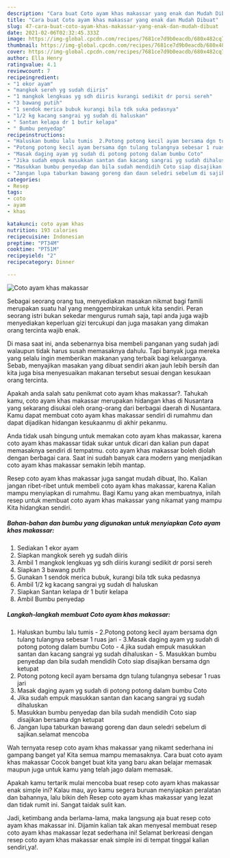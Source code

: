```yaml
---
description: "Cara buat Coto ayam khas makassar yang enak dan Mudah Dibuat"
title: "Cara buat Coto ayam khas makassar yang enak dan Mudah Dibuat"
slug: 47-cara-buat-coto-ayam-khas-makassar-yang-enak-dan-mudah-dibuat
date: 2021-02-06T02:32:45.333Z
image: https://img-global.cpcdn.com/recipes/7681ce7d9b0eacdb/680x482cq70/coto-ayam-khas-makassar-foto-resep-utama.jpg
thumbnail: https://img-global.cpcdn.com/recipes/7681ce7d9b0eacdb/680x482cq70/coto-ayam-khas-makassar-foto-resep-utama.jpg
cover: https://img-global.cpcdn.com/recipes/7681ce7d9b0eacdb/680x482cq70/coto-ayam-khas-makassar-foto-resep-utama.jpg
author: Ella Henry
ratingvalue: 4.1
reviewcount: 7
recipeingredient:
- "1 ekor ayam"
- "mangkok sereh yg sudah diiris"
- "1 mangkok lengkuas yg sdh diiris kurangi sedikit dr porsi sereh"
- "3 bawang putih"
- "1 sendok merica bubuk kurangi bila tdk suka pedasnya"
- "1/2 kg kacang sangrai yg sudah di haluskan"
- " Santan kelapa dr 1 butir kelapa"
- " Bumbu penyedap"
recipeinstructions:
- "Haluskan bumbu lalu tumis  2.Potong potong kecil ayam bersama dgn tulang tulangnya sebesar 1 ruas jari 3.Masak daging ayam yg sudah di potong potong dalam bumbu Coto 4.jika sudah empuk masukkan santan dan kacang sangrai yg sudah dihaluskan 5. Masukkan bumbu penyedap dan bila sudah mendidih Coto siap disajikan bersama dgn ketupat"
- "Potong potong kecil ayam bersama dgn tulang tulangnya sebesar 1 ruas jari"
- "Masak daging ayam yg sudah di potong potong dalam bumbu Coto"
- "Jika sudah empuk masukkan santan dan kacang sangrai yg sudah dihaluskan"
- "Masukkan bumbu penyedap dan bila sudah mendidih Coto siap disajikan bersama dgn ketupat"
- "Jangan lupa taburkan bawang goreng dan daun seledri sebelum di sajikan.selamat mencoba"
categories:
- Resep
tags:
- coto
- ayam
- khas

katakunci: coto ayam khas 
nutrition: 193 calories
recipecuisine: Indonesian
preptime: "PT34M"
cooktime: "PT51M"
recipeyield: "2"
recipecategory: Dinner

---
```



![Coto ayam khas makassar](https://img-global.cpcdn.com/recipes/7681ce7d9b0eacdb/680x482cq70/coto-ayam-khas-makassar-foto-resep-utama.jpg)

Sebagai seorang orang tua, menyediakan masakan nikmat bagi famili merupakan suatu hal yang menggembirakan untuk kita sendiri. Peran seorang istri bukan sekedar mengurus rumah saja, tapi anda juga wajib menyediakan keperluan gizi tercukupi dan juga masakan yang dimakan orang tercinta wajib enak.

Di masa  saat ini, anda sebenarnya bisa membeli panganan yang sudah jadi walaupun tidak harus susah memasaknya dahulu. Tapi banyak juga mereka yang selalu ingin memberikan makanan yang terbaik bagi keluarganya. Sebab, menyajikan masakan yang dibuat sendiri akan jauh lebih bersih dan kita juga bisa menyesuaikan makanan tersebut sesuai dengan kesukaan orang tercinta. 



Apakah anda salah satu penikmat coto ayam khas makassar?. Tahukah kamu, coto ayam khas makassar merupakan hidangan khas di Nusantara yang sekarang disukai oleh orang-orang dari berbagai daerah di Nusantara. Kamu dapat membuat coto ayam khas makassar sendiri di rumahmu dan dapat dijadikan hidangan kesukaanmu di akhir pekanmu.

Anda tidak usah bingung untuk memakan coto ayam khas makassar, karena coto ayam khas makassar tidak sukar untuk dicari dan kalian pun dapat memasaknya sendiri di tempatmu. coto ayam khas makassar boleh diolah dengan berbagai cara. Saat ini sudah banyak cara modern yang menjadikan coto ayam khas makassar semakin lebih mantap.

Resep coto ayam khas makassar juga sangat mudah dibuat, lho. Kalian jangan ribet-ribet untuk membeli coto ayam khas makassar, karena Kalian mampu menyiapkan di rumahmu. Bagi Kamu yang akan membuatnya, inilah resep untuk membuat coto ayam khas makassar yang nikamat yang mampu Kita hidangkan sendiri.

<!--inarticleads1-->

##### Bahan-bahan dan bumbu yang digunakan untuk menyiapkan Coto ayam khas makassar:

1. Sediakan 1 ekor ayam
1. Siapkan mangkok sereh yg sudah diiris
1. Ambil 1 mangkok lengkuas yg sdh diiris kurangi sedikit dr porsi sereh
1. Siapkan 3 bawang putih
1. Gunakan 1 sendok merica bubuk, kurangi bila tdk suka pedasnya
1. Ambil 1/2 kg kacang sangrai yg sudah di haluskan
1. Siapkan  Santan kelapa dr 1 butir kelapa
1. Ambil  Bumbu penyedap




<!--inarticleads2-->

##### Langkah-langkah membuat Coto ayam khas makassar:

1. Haluskan bumbu lalu tumis  - 2.Potong potong kecil ayam bersama dgn tulang tulangnya sebesar 1 ruas jari - 3.Masak daging ayam yg sudah di potong potong dalam bumbu Coto - 4.jika sudah empuk masukkan santan dan kacang sangrai yg sudah dihaluskan - 5. Masukkan bumbu penyedap dan bila sudah mendidih Coto siap disajikan bersama dgn ketupat
1. Potong potong kecil ayam bersama dgn tulang tulangnya sebesar 1 ruas jari
1. Masak daging ayam yg sudah di potong potong dalam bumbu Coto
1. Jika sudah empuk masukkan santan dan kacang sangrai yg sudah dihaluskan
1. Masukkan bumbu penyedap dan bila sudah mendidih Coto siap disajikan bersama dgn ketupat
1. Jangan lupa taburkan bawang goreng dan daun seledri sebelum di sajikan.selamat mencoba




Wah ternyata resep coto ayam khas makassar yang nikamt sederhana ini gampang banget ya! Kita semua mampu memasaknya. Cara buat coto ayam khas makassar Cocok banget buat kita yang baru akan belajar memasak maupun juga untuk kamu yang telah jago dalam memasak.

Apakah kamu tertarik mulai mencoba buat resep coto ayam khas makassar enak simple ini? Kalau mau, ayo kamu segera buruan menyiapkan peralatan dan bahannya, lalu bikin deh Resep coto ayam khas makassar yang lezat dan tidak rumit ini. Sangat taidak sulit kan. 

Jadi, ketimbang anda berlama-lama, maka langsung aja buat resep coto ayam khas makassar ini. Dijamin kalian tak akan menyesal membuat resep coto ayam khas makassar lezat sederhana ini! Selamat berkreasi dengan resep coto ayam khas makassar enak simple ini di tempat tinggal kalian sendiri,ya!.

